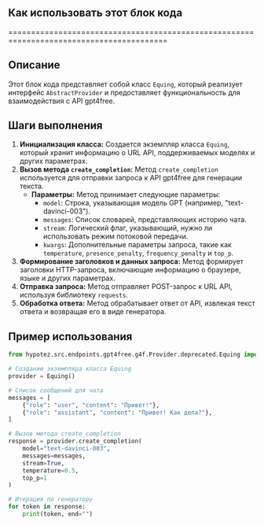 ## Как использовать этот блок кода
=========================================================================================

Описание
-------------------------
Этот блок кода представляет собой класс `Equing`, который реализует интерфейс `AbstractProvider` и предоставляет функциональность для взаимодействия с API gpt4free. 

Шаги выполнения
-------------------------
1. **Инициализация класса:**  Создается экземпляр класса `Equing`, который хранит информацию о URL API, поддерживаемых моделях и других параметрах.
2. **Вызов метода `create_completion`:** Метод `create_completion` используется для отправки запроса к API gpt4free для генерации текста. 
    - **Параметры:** Метод принимает следующие параметры:
        - `model`: Строка, указывающая модель GPT (например, "text-davinci-003").
        - `messages`: Список словарей, представляющих историю чата.
        - `stream`: Логический флаг, указывающий, нужно ли использовать режим потоковой передачи. 
        - `kwargs`: Дополнительные параметры запроса, такие как `temperature`, `presence_penalty`, `frequency_penalty` и `top_p`.
3. **Формирование заголовков и данных запроса:**  Метод формирует заголовки HTTP-запроса, включающие информацию о браузере, языке и других параметрах. 
4. **Отправка запроса:** Метод отправляет POST-запрос к URL API, используя библиотеку `requests`. 
5. **Обработка ответа:** Метод обрабатывает ответ от API, извлекая текст ответа и возвращая его в виде генератора. 

Пример использования
-------------------------

```python
from hypotez.src.endpoints.gpt4free.g4f.Provider.deprecated.Equing import Equing

# Создание экземпляра класса Equing
provider = Equing()

# Список сообщений для чата
messages = [
    {"role": "user", "content": "Привет!"},
    {"role": "assistant", "content": "Привет! Как дела?"},
]

# Вызов метода create_completion
response = provider.create_completion(
    model="text-davinci-003",
    messages=messages,
    stream=True, 
    temperature=0.5, 
    top_p=1
)

# Итерация по генератору 
for token in response:
    print(token, end="")

```
